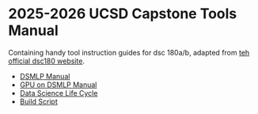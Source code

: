 # 2025-2026 UCSD Capstone Tools Manual
Containing handy tool instruction guides for dsc 180a/b, adapted from [teh official dsc180 website](https://dsc-capstone.org/2025-26/).

- [DSMLP Manual](/dsmlp.md)
- [GPU on DSMLP Manual](/gpu.md)
- [Data Science Life Cycle](/dslc.md)
- [Build Script](/build_script.md)